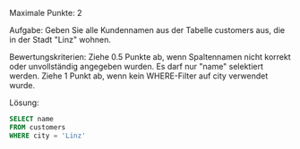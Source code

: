 Maximale Punkte: 2

Aufgabe:
Geben Sie alle Kundennamen aus der Tabelle customers aus, die in der Stadt "Linz" wohnen.

Bewertungskriterien:
Ziehe 0.5 Punkte ab, wenn Spaltennamen nicht korrekt oder unvollständig angegeben wurden. Es darf nur "name" selektiert werden.
Ziehe 1 Punkt ab, wenn kein WHERE-Filter auf city verwendet wurde.

Lösung:
````sql
SELECT name
FROM customers
WHERE city = 'Linz'
````